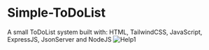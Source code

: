 # Simple-ToDoList
A small ToDoList system built with: HTML, TailwindCSS, JavaScript, ExpressJS, JsonServer and NodeJS
![Help1](https://imgur.com/5jnhPIX)
